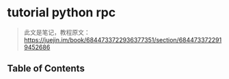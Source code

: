 # tutorial python rpc

> 此文是笔记，教程原文：https://juejin.im/book/6844733722936377351/section/6844733722919452686

## Table of Contents

